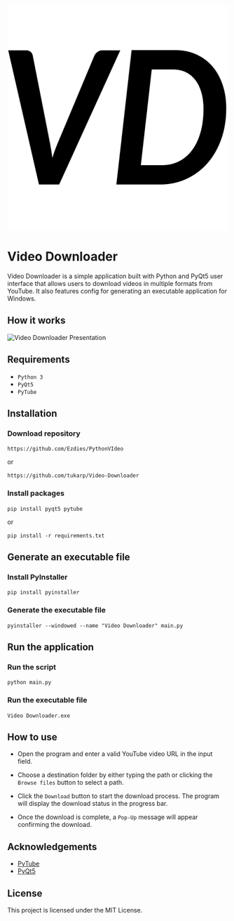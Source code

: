 <img src="Video-Downloader-logo.png" alt="Video Downloader Logo" width="512" height="512">

# Video Downloader

Video Downloader is a simple application built with Python and PyQt5 user interface that allows users to download videos in multiple formats from YouTube. It also features config for generating an executable application for Windows.

## How it works

![Video Downloader Presentation](https://github.com/tukarp/Video-Downloader/assets/114019481/6e99ebe9-2353-404b-b11c-34e91f59c334)

## Requirements

- `Python 3`
- `PyQt5`
- `PyTube`

## Installation

### Download repository

```commandline
https://github.com/Ezdies/PythonVIdeo
```

or

```commandline
https://github.com/tukarp/Video-Downloader
```

### Install packages

```commandline
pip install pyqt5 pytube
```

or

```commandline
pip install -r requirements.txt
```

## Generate an executable file

### Install PyInstaller

```commandline
pip install pyinstaller
```

### Generate the executable file

```commandline
pyinstaller --windowed --name "Video Downloader" main.py
```

## Run the application

### Run the script

```commandline
python main.py
```

### Run the executable file

```commandline
Video Downloader.exe
```

## How to use

- Open the program and enter a valid YouTube video URL in the input field.

- Choose a destination folder by either typing the path or clicking the `Browse files` button to select a path.

- Click the `Download` button to start the download process. The program will display the download status in the progress bar.

- Once the download is complete, a `Pop-Up` message will appear confirming the download.

## Acknowledgements

- [PyTube](https://github.com/pytube/pytube)
- [PyQt5](https://pypi.org/project/PyQt5/)

## License

This project is licensed under the MIT License.
